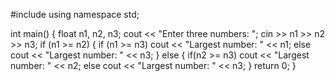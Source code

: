 #include <iostream>
using namespace std;

int main()
{
float n1, n2, n3;
cout << "Enter three numbers: ";
cin >> n1 >> n2 >> n3;
if (n1 >= n2) 
{
if (n1 >= n3)
cout << "Largest number: " << n1;
else
cout << "Largest number: " << n3;
}
else 
{
if(n2 >= n3)
cout << "Largest number: " << n2;
else
cout << "Largest number: " << n3;
}
return 0;
}
